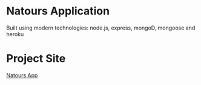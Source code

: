 # Natours Application

Built using modern technologies: node.js, express, mongoD, mongoose and heroku

# Project Site

[Natours App](https://natours-77.herokuapp.com/)
